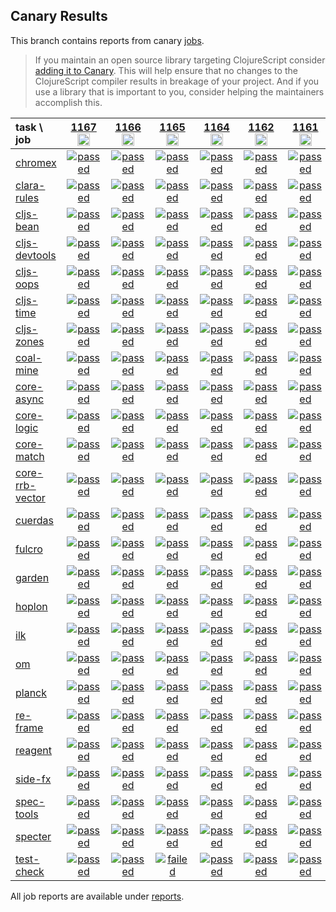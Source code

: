## Canary Results

This branch contains reports from canary [jobs](https://github.com/cljs-oss/canary/tree/jobs).

> If you maintain an open source library targeting ClojureScript consider [adding it to Canary](https://github.com/cljs-oss/canary/tree/master#how-to-participate). This will help ensure that no changes to the ClojureScript compiler results in breakage of your project. And if you use a library that is important to you, consider helping the maintainers accomplish this.

[//]: # (begin_overview_table)

| task \ job | <a href="reports/2019/11/10/job-001167-1.10.593-3471f42de" title="job #1167&#xA;&#xA;job -c mfikes -r CLJS-3185-2&#xA;&#xA;requested by Mike Fikes (@mfikes) on 2019-11-10T21:44:06Z">1167<br/><img width=20 height=20 src="https://avatars1.githubusercontent.com/u/1723464?v=4&s=60"></a> | <a href="reports/2019/11/10/job-001166-1.10.593-7a629304d" title="job #1166&#xA;&#xA;job -c mfikes -r CLJS-3185&#xA;&#xA;requested by Mike Fikes (@mfikes) on 2019-11-10T18:20:19Z">1166<br/><img width=20 height=20 src="https://avatars1.githubusercontent.com/u/1723464?v=4&s=60"></a> | <a href="reports/2019/11/10/job-001165-1.10.592-df183704" title="job #1165&#xA;&#xA;job&#xA;&#xA;requested by BinaryAge Bot (@babot) on 2019-11-10T07:00:09Z">1165<br/><img width=20 height=20 src="https://avatars0.githubusercontent.com/u/1476765?v=4&s=60"></a> | <a href="reports/2019/11/09/job-001164-1.10.593-e01369f9e" title="job #1164&#xA;&#xA;job -c mfikes -r CLJS-3077&#xA;&#xA;requested by Mike Fikes (@mfikes) on 2019-11-09T16:34:09Z">1164<br/><img width=20 height=20 src="https://avatars1.githubusercontent.com/u/1723464?v=4&s=60"></a> | <a href="reports/2019/11/09/job-001162-1.10.593-c4777abbe" title="job #1162&#xA;&#xA;job -c mfikes -r CLJS-3180&#xA;&#xA;requested by Mike Fikes (@mfikes) on 2019-11-09T15:24:24Z">1162<br/><img width=20 height=20 src="https://avatars1.githubusercontent.com/u/1723464?v=4&s=60"></a> | <a href="reports/2019/11/09/job-001161-1.10.592-df183704" title="job #1161&#xA;&#xA;job&#xA;&#xA;requested by BinaryAge Bot (@babot) on 2019-11-09T07:00:09Z">1161<br/><img width=20 height=20 src="https://avatars0.githubusercontent.com/u/1476765?v=4&s=60"></a> | <a href="reports/2019/11/08/job-001160-1.10.592-df183704" title="job #1160&#xA;&#xA;job&#xA;&#xA;requested by BinaryAge Bot (@babot) on 2019-11-08T07:00:10Z">1160<br/><img width=20 height=20 src="https://avatars0.githubusercontent.com/u/1476765?v=4&s=60"></a> | <a href="reports/2019/11/07/job-001159-1.10.592-df183704" title="job #1159&#xA;&#xA;job&#xA;&#xA;requested by BinaryAge Bot (@babot) on 2019-11-07T07:00:08Z">1159<br/><img width=20 height=20 src="https://avatars0.githubusercontent.com/u/1476765?v=4&s=60"></a> | <a href="reports/2019/11/06/job-001158-1.10.592-df183704" title="job #1158&#xA;&#xA;job&#xA;&#xA;requested by BinaryAge Bot (@babot) on 2019-11-06T07:00:09Z">1158<br/><img width=20 height=20 src="https://avatars0.githubusercontent.com/u/1476765?v=4&s=60"></a> | <a href="reports/2019/11/05/job-001157-1.10.592-df183704" title="job #1157&#xA;&#xA;job&#xA;&#xA;requested by BinaryAge Bot (@babot) on 2019-11-05T07:00:08Z">1157<br/><img width=20 height=20 src="https://avatars0.githubusercontent.com/u/1476765?v=4&s=60"></a> |
| :--- | :---: | :---: | :---: | :---: | :---: | :---: | :---: | :---: | :---: | :---: |
| [chromex](https://github.com/binaryage/chromex) | <a href="reports/2019/11/10/job-001167-1.10.593-3471f42de#-chromex"><img title="passed" src="http://box.binaryage.com/s-passed.svg"><a> | <a href="reports/2019/11/10/job-001166-1.10.593-7a629304d#-chromex"><img title="passed" src="http://box.binaryage.com/s-passed.svg"><a> | <a href="reports/2019/11/10/job-001165-1.10.592-df183704#-chromex"><img title="passed" src="http://box.binaryage.com/s-passed.svg"><a> | <a href="reports/2019/11/09/job-001164-1.10.593-e01369f9e#-chromex"><img title="passed" src="http://box.binaryage.com/s-passed.svg"><a> | <a href="reports/2019/11/09/job-001162-1.10.593-c4777abbe#-chromex"><img title="passed" src="http://box.binaryage.com/s-passed.svg"><a> | <a href="reports/2019/11/09/job-001161-1.10.592-df183704#-chromex"><img title="passed" src="http://box.binaryage.com/s-passed.svg"><a> | <a href="reports/2019/11/08/job-001160-1.10.592-df183704#-chromex"><img title="passed" src="http://box.binaryage.com/s-passed.svg"><a> | <a href="reports/2019/11/07/job-001159-1.10.592-df183704#-chromex"><img title="passed" src="http://box.binaryage.com/s-passed.svg"><a> | <a href="reports/2019/11/06/job-001158-1.10.592-df183704#-chromex"><img title="passed" src="http://box.binaryage.com/s-passed.svg"><a> | <a href="reports/2019/11/05/job-001157-1.10.592-df183704#-chromex"><img title="passed" src="http://box.binaryage.com/s-passed.svg"><a> |
| [clara-rules](https://github.com/cerner/clara-rules) | <a href="reports/2019/11/10/job-001167-1.10.593-3471f42de#-clara-rules"><img title="passed" src="http://box.binaryage.com/s-passed.svg"><a> | <a href="reports/2019/11/10/job-001166-1.10.593-7a629304d#-clara-rules"><img title="passed" src="http://box.binaryage.com/s-passed.svg"><a> | <a href="reports/2019/11/10/job-001165-1.10.592-df183704#-clara-rules"><img title="passed" src="http://box.binaryage.com/s-passed.svg"><a> | <a href="reports/2019/11/09/job-001164-1.10.593-e01369f9e#-clara-rules"><img title="passed" src="http://box.binaryage.com/s-passed.svg"><a> | <a href="reports/2019/11/09/job-001162-1.10.593-c4777abbe#-clara-rules"><img title="passed" src="http://box.binaryage.com/s-passed.svg"><a> | <a href="reports/2019/11/09/job-001161-1.10.592-df183704#-clara-rules"><img title="passed" src="http://box.binaryage.com/s-passed.svg"><a> | <a href="reports/2019/11/08/job-001160-1.10.592-df183704#-clara-rules"><img title="passed" src="http://box.binaryage.com/s-passed.svg"><a> | <a href="reports/2019/11/07/job-001159-1.10.592-df183704#-clara-rules"><img title="passed" src="http://box.binaryage.com/s-passed.svg"><a> | <a href="reports/2019/11/06/job-001158-1.10.592-df183704#-clara-rules"><img title="passed" src="http://box.binaryage.com/s-passed.svg"><a> | <a href="reports/2019/11/05/job-001157-1.10.592-df183704#-clara-rules"><img title="passed" src="http://box.binaryage.com/s-passed.svg"><a> |
| [cljs-bean](https://github.com/mfikes/cljs-bean) | <a href="reports/2019/11/10/job-001167-1.10.593-3471f42de#-cljs-bean"><img title="passed" src="http://box.binaryage.com/s-passed.svg"><a> | <a href="reports/2019/11/10/job-001166-1.10.593-7a629304d#-cljs-bean"><img title="passed" src="http://box.binaryage.com/s-passed.svg"><a> | <a href="reports/2019/11/10/job-001165-1.10.592-df183704#-cljs-bean"><img title="passed" src="http://box.binaryage.com/s-passed.svg"><a> | <a href="reports/2019/11/09/job-001164-1.10.593-e01369f9e#-cljs-bean"><img title="passed" src="http://box.binaryage.com/s-passed.svg"><a> | <a href="reports/2019/11/09/job-001162-1.10.593-c4777abbe#-cljs-bean"><img title="passed" src="http://box.binaryage.com/s-passed.svg"><a> | <a href="reports/2019/11/09/job-001161-1.10.592-df183704#-cljs-bean"><img title="passed" src="http://box.binaryage.com/s-passed.svg"><a> | <a href="reports/2019/11/08/job-001160-1.10.592-df183704#-cljs-bean"><img title="passed" src="http://box.binaryage.com/s-passed.svg"><a> | <a href="reports/2019/11/07/job-001159-1.10.592-df183704#-cljs-bean"><img title="passed" src="http://box.binaryage.com/s-passed.svg"><a> | <a href="reports/2019/11/06/job-001158-1.10.592-df183704#-cljs-bean"><img title="failed" src="http://box.binaryage.com/s-failed.svg"><a> | <a href="reports/2019/11/05/job-001157-1.10.592-df183704#-cljs-bean"><img title="passed" src="http://box.binaryage.com/s-passed.svg"><a> |
| [cljs-devtools](https://github.com/binaryage/cljs-devtools) | <a href="reports/2019/11/10/job-001167-1.10.593-3471f42de#-cljs-devtools"><img title="passed" src="http://box.binaryage.com/s-passed.svg"><a> | <a href="reports/2019/11/10/job-001166-1.10.593-7a629304d#-cljs-devtools"><img title="passed" src="http://box.binaryage.com/s-passed.svg"><a> | <a href="reports/2019/11/10/job-001165-1.10.592-df183704#-cljs-devtools"><img title="passed" src="http://box.binaryage.com/s-passed.svg"><a> | <a href="reports/2019/11/09/job-001164-1.10.593-e01369f9e#-cljs-devtools"><img title="passed" src="http://box.binaryage.com/s-passed.svg"><a> | <a href="reports/2019/11/09/job-001162-1.10.593-c4777abbe#-cljs-devtools"><img title="passed" src="http://box.binaryage.com/s-passed.svg"><a> | <a href="reports/2019/11/09/job-001161-1.10.592-df183704#-cljs-devtools"><img title="passed" src="http://box.binaryage.com/s-passed.svg"><a> | <a href="reports/2019/11/08/job-001160-1.10.592-df183704#-cljs-devtools"><img title="passed" src="http://box.binaryage.com/s-passed.svg"><a> | <a href="reports/2019/11/07/job-001159-1.10.592-df183704#-cljs-devtools"><img title="passed" src="http://box.binaryage.com/s-passed.svg"><a> | <a href="reports/2019/11/06/job-001158-1.10.592-df183704#-cljs-devtools"><img title="passed" src="http://box.binaryage.com/s-passed.svg"><a> | <a href="reports/2019/11/05/job-001157-1.10.592-df183704#-cljs-devtools"><img title="passed" src="http://box.binaryage.com/s-passed.svg"><a> |
| [cljs-oops](https://github.com/binaryage/cljs-oops) | <a href="reports/2019/11/10/job-001167-1.10.593-3471f42de#-cljs-oops"><img title="passed" src="http://box.binaryage.com/s-passed.svg"><a> | <a href="reports/2019/11/10/job-001166-1.10.593-7a629304d#-cljs-oops"><img title="passed" src="http://box.binaryage.com/s-passed.svg"><a> | <a href="reports/2019/11/10/job-001165-1.10.592-df183704#-cljs-oops"><img title="passed" src="http://box.binaryage.com/s-passed.svg"><a> | <a href="reports/2019/11/09/job-001164-1.10.593-e01369f9e#-cljs-oops"><img title="passed" src="http://box.binaryage.com/s-passed.svg"><a> | <a href="reports/2019/11/09/job-001162-1.10.593-c4777abbe#-cljs-oops"><img title="passed" src="http://box.binaryage.com/s-passed.svg"><a> | <a href="reports/2019/11/09/job-001161-1.10.592-df183704#-cljs-oops"><img title="passed" src="http://box.binaryage.com/s-passed.svg"><a> | <a href="reports/2019/11/08/job-001160-1.10.592-df183704#-cljs-oops"><img title="passed" src="http://box.binaryage.com/s-passed.svg"><a> | <a href="reports/2019/11/07/job-001159-1.10.592-df183704#-cljs-oops"><img title="passed" src="http://box.binaryage.com/s-passed.svg"><a> | <a href="reports/2019/11/06/job-001158-1.10.592-df183704#-cljs-oops"><img title="passed" src="http://box.binaryage.com/s-passed.svg"><a> | <a href="reports/2019/11/05/job-001157-1.10.592-df183704#-cljs-oops"><img title="passed" src="http://box.binaryage.com/s-passed.svg"><a> |
| [cljs-time](https://github.com/andrewmcveigh/cljs-time) | <a href="reports/2019/11/10/job-001167-1.10.593-3471f42de#-cljs-time"><img title="passed" src="http://box.binaryage.com/s-passed.svg"><a> | <a href="reports/2019/11/10/job-001166-1.10.593-7a629304d#-cljs-time"><img title="passed" src="http://box.binaryage.com/s-passed.svg"><a> | <a href="reports/2019/11/10/job-001165-1.10.592-df183704#-cljs-time"><img title="passed" src="http://box.binaryage.com/s-passed.svg"><a> | <a href="reports/2019/11/09/job-001164-1.10.593-e01369f9e#-cljs-time"><img title="passed" src="http://box.binaryage.com/s-passed.svg"><a> | <a href="reports/2019/11/09/job-001162-1.10.593-c4777abbe#-cljs-time"><img title="passed" src="http://box.binaryage.com/s-passed.svg"><a> | <a href="reports/2019/11/09/job-001161-1.10.592-df183704#-cljs-time"><img title="passed" src="http://box.binaryage.com/s-passed.svg"><a> | <a href="reports/2019/11/08/job-001160-1.10.592-df183704#-cljs-time"><img title="passed" src="http://box.binaryage.com/s-passed.svg"><a> | <a href="reports/2019/11/07/job-001159-1.10.592-df183704#-cljs-time"><img title="passed" src="http://box.binaryage.com/s-passed.svg"><a> | <a href="reports/2019/11/06/job-001158-1.10.592-df183704#-cljs-time"><img title="passed" src="http://box.binaryage.com/s-passed.svg"><a> | <a href="reports/2019/11/05/job-001157-1.10.592-df183704#-cljs-time"><img title="passed" src="http://box.binaryage.com/s-passed.svg"><a> |
| [cljs-zones](https://github.com/binaryage/cljs-zones) | <a href="reports/2019/11/10/job-001167-1.10.593-3471f42de#-cljs-zones"><img title="passed" src="http://box.binaryage.com/s-passed.svg"><a> | <a href="reports/2019/11/10/job-001166-1.10.593-7a629304d#-cljs-zones"><img title="passed" src="http://box.binaryage.com/s-passed.svg"><a> | <a href="reports/2019/11/10/job-001165-1.10.592-df183704#-cljs-zones"><img title="passed" src="http://box.binaryage.com/s-passed.svg"><a> | <a href="reports/2019/11/09/job-001164-1.10.593-e01369f9e#-cljs-zones"><img title="passed" src="http://box.binaryage.com/s-passed.svg"><a> | <a href="reports/2019/11/09/job-001162-1.10.593-c4777abbe#-cljs-zones"><img title="passed" src="http://box.binaryage.com/s-passed.svg"><a> | <a href="reports/2019/11/09/job-001161-1.10.592-df183704#-cljs-zones"><img title="passed" src="http://box.binaryage.com/s-passed.svg"><a> | <a href="reports/2019/11/08/job-001160-1.10.592-df183704#-cljs-zones"><img title="passed" src="http://box.binaryage.com/s-passed.svg"><a> | <a href="reports/2019/11/07/job-001159-1.10.592-df183704#-cljs-zones"><img title="passed" src="http://box.binaryage.com/s-passed.svg"><a> | <a href="reports/2019/11/06/job-001158-1.10.592-df183704#-cljs-zones"><img title="passed" src="http://box.binaryage.com/s-passed.svg"><a> | <a href="reports/2019/11/05/job-001157-1.10.592-df183704#-cljs-zones"><img title="passed" src="http://box.binaryage.com/s-passed.svg"><a> |
| [coal-mine](https://github.com/mfikes/coal-mine) | <a href="reports/2019/11/10/job-001167-1.10.593-3471f42de#-coal-mine"><img title="passed" src="http://box.binaryage.com/s-passed.svg"><a> | <a href="reports/2019/11/10/job-001166-1.10.593-7a629304d#-coal-mine"><img title="passed" src="http://box.binaryage.com/s-passed.svg"><a> | <a href="reports/2019/11/10/job-001165-1.10.592-df183704#-coal-mine"><img title="passed" src="http://box.binaryage.com/s-passed.svg"><a> | <a href="reports/2019/11/09/job-001164-1.10.593-e01369f9e#-coal-mine"><img title="passed" src="http://box.binaryage.com/s-passed.svg"><a> | <a href="reports/2019/11/09/job-001162-1.10.593-c4777abbe#-coal-mine"><img title="passed" src="http://box.binaryage.com/s-passed.svg"><a> | <a href="reports/2019/11/09/job-001161-1.10.592-df183704#-coal-mine"><img title="passed" src="http://box.binaryage.com/s-passed.svg"><a> | <a href="reports/2019/11/08/job-001160-1.10.592-df183704#-coal-mine"><img title="passed" src="http://box.binaryage.com/s-passed.svg"><a> | <a href="reports/2019/11/07/job-001159-1.10.592-df183704#-coal-mine"><img title="passed" src="http://box.binaryage.com/s-passed.svg"><a> | <a href="reports/2019/11/06/job-001158-1.10.592-df183704#-coal-mine"><img title="passed" src="http://box.binaryage.com/s-passed.svg"><a> | <a href="reports/2019/11/05/job-001157-1.10.592-df183704#-coal-mine"><img title="passed" src="http://box.binaryage.com/s-passed.svg"><a> |
| [core-async](https://github.com/clojure/core.async) | <a href="reports/2019/11/10/job-001167-1.10.593-3471f42de#-core-async"><img title="passed" src="http://box.binaryage.com/s-passed.svg"><a> | <a href="reports/2019/11/10/job-001166-1.10.593-7a629304d#-core-async"><img title="passed" src="http://box.binaryage.com/s-passed.svg"><a> | <a href="reports/2019/11/10/job-001165-1.10.592-df183704#-core-async"><img title="passed" src="http://box.binaryage.com/s-passed.svg"><a> | <a href="reports/2019/11/09/job-001164-1.10.593-e01369f9e#-core-async"><img title="passed" src="http://box.binaryage.com/s-passed.svg"><a> | <a href="reports/2019/11/09/job-001162-1.10.593-c4777abbe#-core-async"><img title="passed" src="http://box.binaryage.com/s-passed.svg"><a> | <a href="reports/2019/11/09/job-001161-1.10.592-df183704#-core-async"><img title="passed" src="http://box.binaryage.com/s-passed.svg"><a> | <a href="reports/2019/11/08/job-001160-1.10.592-df183704#-core-async"><img title="passed" src="http://box.binaryage.com/s-passed.svg"><a> | <a href="reports/2019/11/07/job-001159-1.10.592-df183704#-core-async"><img title="passed" src="http://box.binaryage.com/s-passed.svg"><a> | <a href="reports/2019/11/06/job-001158-1.10.592-df183704#-core-async"><img title="passed" src="http://box.binaryage.com/s-passed.svg"><a> | <a href="reports/2019/11/05/job-001157-1.10.592-df183704#-core-async"><img title="passed" src="http://box.binaryage.com/s-passed.svg"><a> |
| [core-logic](https://github.com/clojure/core.logic) | <a href="reports/2019/11/10/job-001167-1.10.593-3471f42de#-core-logic"><img title="passed" src="http://box.binaryage.com/s-passed.svg"><a> | <a href="reports/2019/11/10/job-001166-1.10.593-7a629304d#-core-logic"><img title="passed" src="http://box.binaryage.com/s-passed.svg"><a> | <a href="reports/2019/11/10/job-001165-1.10.592-df183704#-core-logic"><img title="passed" src="http://box.binaryage.com/s-passed.svg"><a> | <a href="reports/2019/11/09/job-001164-1.10.593-e01369f9e#-core-logic"><img title="passed" src="http://box.binaryage.com/s-passed.svg"><a> | <a href="reports/2019/11/09/job-001162-1.10.593-c4777abbe#-core-logic"><img title="passed" src="http://box.binaryage.com/s-passed.svg"><a> | <a href="reports/2019/11/09/job-001161-1.10.592-df183704#-core-logic"><img title="passed" src="http://box.binaryage.com/s-passed.svg"><a> | <a href="reports/2019/11/08/job-001160-1.10.592-df183704#-core-logic"><img title="passed" src="http://box.binaryage.com/s-passed.svg"><a> | <a href="reports/2019/11/07/job-001159-1.10.592-df183704#-core-logic"><img title="passed" src="http://box.binaryage.com/s-passed.svg"><a> | <a href="reports/2019/11/06/job-001158-1.10.592-df183704#-core-logic"><img title="passed" src="http://box.binaryage.com/s-passed.svg"><a> | <a href="reports/2019/11/05/job-001157-1.10.592-df183704#-core-logic"><img title="passed" src="http://box.binaryage.com/s-passed.svg"><a> |
| [core-match](https://github.com/clojure/core.match) | <a href="reports/2019/11/10/job-001167-1.10.593-3471f42de#-core-match"><img title="passed" src="http://box.binaryage.com/s-passed.svg"><a> | <a href="reports/2019/11/10/job-001166-1.10.593-7a629304d#-core-match"><img title="passed" src="http://box.binaryage.com/s-passed.svg"><a> | <a href="reports/2019/11/10/job-001165-1.10.592-df183704#-core-match"><img title="passed" src="http://box.binaryage.com/s-passed.svg"><a> | <a href="reports/2019/11/09/job-001164-1.10.593-e01369f9e#-core-match"><img title="passed" src="http://box.binaryage.com/s-passed.svg"><a> | <a href="reports/2019/11/09/job-001162-1.10.593-c4777abbe#-core-match"><img title="passed" src="http://box.binaryage.com/s-passed.svg"><a> | <a href="reports/2019/11/09/job-001161-1.10.592-df183704#-core-match"><img title="passed" src="http://box.binaryage.com/s-passed.svg"><a> | <a href="reports/2019/11/08/job-001160-1.10.592-df183704#-core-match"><img title="passed" src="http://box.binaryage.com/s-passed.svg"><a> | <a href="reports/2019/11/07/job-001159-1.10.592-df183704#-core-match"><img title="passed" src="http://box.binaryage.com/s-passed.svg"><a> | <a href="reports/2019/11/06/job-001158-1.10.592-df183704#-core-match"><img title="passed" src="http://box.binaryage.com/s-passed.svg"><a> | <a href="reports/2019/11/05/job-001157-1.10.592-df183704#-core-match"><img title="passed" src="http://box.binaryage.com/s-passed.svg"><a> |
| [core-rrb-vector](https://github.com/clojure/core.rrb-vector) | <a href="reports/2019/11/10/job-001167-1.10.593-3471f42de#-core-rrb-vector"><img title="passed" src="http://box.binaryage.com/s-passed.svg"><a> | <a href="reports/2019/11/10/job-001166-1.10.593-7a629304d#-core-rrb-vector"><img title="passed" src="http://box.binaryage.com/s-passed.svg"><a> | <a href="reports/2019/11/10/job-001165-1.10.592-df183704#-core-rrb-vector"><img title="passed" src="http://box.binaryage.com/s-passed.svg"><a> | <a href="reports/2019/11/09/job-001164-1.10.593-e01369f9e#-core-rrb-vector"><img title="passed" src="http://box.binaryage.com/s-passed.svg"><a> | <a href="reports/2019/11/09/job-001162-1.10.593-c4777abbe#-core-rrb-vector"><img title="passed" src="http://box.binaryage.com/s-passed.svg"><a> | <a href="reports/2019/11/09/job-001161-1.10.592-df183704#-core-rrb-vector"><img title="passed" src="http://box.binaryage.com/s-passed.svg"><a> | <a href="reports/2019/11/08/job-001160-1.10.592-df183704#-core-rrb-vector"><img title="passed" src="http://box.binaryage.com/s-passed.svg"><a> | <a href="reports/2019/11/07/job-001159-1.10.592-df183704#-core-rrb-vector"><img title="passed" src="http://box.binaryage.com/s-passed.svg"><a> | <a href="reports/2019/11/06/job-001158-1.10.592-df183704#-core-rrb-vector"><img title="passed" src="http://box.binaryage.com/s-passed.svg"><a> | <a href="reports/2019/11/05/job-001157-1.10.592-df183704#-core-rrb-vector"><img title="passed" src="http://box.binaryage.com/s-passed.svg"><a> |
| [cuerdas](https://github.com/funcool/cuerdas) | <a href="reports/2019/11/10/job-001167-1.10.593-3471f42de#-cuerdas"><img title="passed" src="http://box.binaryage.com/s-passed.svg"><a> | <a href="reports/2019/11/10/job-001166-1.10.593-7a629304d#-cuerdas"><img title="passed" src="http://box.binaryage.com/s-passed.svg"><a> | <a href="reports/2019/11/10/job-001165-1.10.592-df183704#-cuerdas"><img title="passed" src="http://box.binaryage.com/s-passed.svg"><a> | <a href="reports/2019/11/09/job-001164-1.10.593-e01369f9e#-cuerdas"><img title="passed" src="http://box.binaryage.com/s-passed.svg"><a> | <a href="reports/2019/11/09/job-001162-1.10.593-c4777abbe#-cuerdas"><img title="passed" src="http://box.binaryage.com/s-passed.svg"><a> | <a href="reports/2019/11/09/job-001161-1.10.592-df183704#-cuerdas"><img title="passed" src="http://box.binaryage.com/s-passed.svg"><a> | <a href="reports/2019/11/08/job-001160-1.10.592-df183704#-cuerdas"><img title="passed" src="http://box.binaryage.com/s-passed.svg"><a> | <a href="reports/2019/11/07/job-001159-1.10.592-df183704#-cuerdas"><img title="passed" src="http://box.binaryage.com/s-passed.svg"><a> | <a href="reports/2019/11/06/job-001158-1.10.592-df183704#-cuerdas"><img title="passed" src="http://box.binaryage.com/s-passed.svg"><a> | <a href="reports/2019/11/05/job-001157-1.10.592-df183704#-cuerdas"><img title="passed" src="http://box.binaryage.com/s-passed.svg"><a> |
| [fulcro](https://github.com/fulcrologic/fulcro) | <a href="reports/2019/11/10/job-001167-1.10.593-3471f42de#-fulcro"><img title="passed" src="http://box.binaryage.com/s-passed.svg"><a> | <a href="reports/2019/11/10/job-001166-1.10.593-7a629304d#-fulcro"><img title="passed" src="http://box.binaryage.com/s-passed.svg"><a> | <a href="reports/2019/11/10/job-001165-1.10.592-df183704#-fulcro"><img title="passed" src="http://box.binaryage.com/s-passed.svg"><a> | <a href="reports/2019/11/09/job-001164-1.10.593-e01369f9e#-fulcro"><img title="passed" src="http://box.binaryage.com/s-passed.svg"><a> | <a href="reports/2019/11/09/job-001162-1.10.593-c4777abbe#-fulcro"><img title="passed" src="http://box.binaryage.com/s-passed.svg"><a> | <a href="reports/2019/11/09/job-001161-1.10.592-df183704#-fulcro"><img title="passed" src="http://box.binaryage.com/s-passed.svg"><a> | <a href="reports/2019/11/08/job-001160-1.10.592-df183704#-fulcro"><img title="passed" src="http://box.binaryage.com/s-passed.svg"><a> | <a href="reports/2019/11/07/job-001159-1.10.592-df183704#-fulcro"><img title="passed" src="http://box.binaryage.com/s-passed.svg"><a> | <a href="reports/2019/11/06/job-001158-1.10.592-df183704#-fulcro"><img title="passed" src="http://box.binaryage.com/s-passed.svg"><a> | <a href="reports/2019/11/05/job-001157-1.10.592-df183704#-fulcro"><img title="passed" src="http://box.binaryage.com/s-passed.svg"><a> |
| [garden](https://github.com/noprompt/garden) | <a href="reports/2019/11/10/job-001167-1.10.593-3471f42de#-garden"><img title="passed" src="http://box.binaryage.com/s-passed.svg"><a> | <a href="reports/2019/11/10/job-001166-1.10.593-7a629304d#-garden"><img title="passed" src="http://box.binaryage.com/s-passed.svg"><a> | <a href="reports/2019/11/10/job-001165-1.10.592-df183704#-garden"><img title="passed" src="http://box.binaryage.com/s-passed.svg"><a> | <a href="reports/2019/11/09/job-001164-1.10.593-e01369f9e#-garden"><img title="passed" src="http://box.binaryage.com/s-passed.svg"><a> | <a href="reports/2019/11/09/job-001162-1.10.593-c4777abbe#-garden"><img title="passed" src="http://box.binaryage.com/s-passed.svg"><a> | <a href="reports/2019/11/09/job-001161-1.10.592-df183704#-garden"><img title="passed" src="http://box.binaryage.com/s-passed.svg"><a> | <a href="reports/2019/11/08/job-001160-1.10.592-df183704#-garden"><img title="passed" src="http://box.binaryage.com/s-passed.svg"><a> | <a href="reports/2019/11/07/job-001159-1.10.592-df183704#-garden"><img title="passed" src="http://box.binaryage.com/s-passed.svg"><a> | <a href="reports/2019/11/06/job-001158-1.10.592-df183704#-garden"><img title="passed" src="http://box.binaryage.com/s-passed.svg"><a> | <a href="reports/2019/11/05/job-001157-1.10.592-df183704#-garden"><img title="passed" src="http://box.binaryage.com/s-passed.svg"><a> |
| [hoplon](https://github.com/hoplon/hoplon) | <a href="reports/2019/11/10/job-001167-1.10.593-3471f42de#-hoplon"><img title="passed" src="http://box.binaryage.com/s-passed.svg"><a> | <a href="reports/2019/11/10/job-001166-1.10.593-7a629304d#-hoplon"><img title="passed" src="http://box.binaryage.com/s-passed.svg"><a> | <a href="reports/2019/11/10/job-001165-1.10.592-df183704#-hoplon"><img title="passed" src="http://box.binaryage.com/s-passed.svg"><a> | <a href="reports/2019/11/09/job-001164-1.10.593-e01369f9e#-hoplon"><img title="passed" src="http://box.binaryage.com/s-passed.svg"><a> | <a href="reports/2019/11/09/job-001162-1.10.593-c4777abbe#-hoplon"><img title="passed" src="http://box.binaryage.com/s-passed.svg"><a> | <a href="reports/2019/11/09/job-001161-1.10.592-df183704#-hoplon"><img title="passed" src="http://box.binaryage.com/s-passed.svg"><a> | <a href="reports/2019/11/08/job-001160-1.10.592-df183704#-hoplon"><img title="passed" src="http://box.binaryage.com/s-passed.svg"><a> | <a href="reports/2019/11/07/job-001159-1.10.592-df183704#-hoplon"><img title="passed" src="http://box.binaryage.com/s-passed.svg"><a> | <a href="reports/2019/11/06/job-001158-1.10.592-df183704#-hoplon"><img title="passed" src="http://box.binaryage.com/s-passed.svg"><a> | <a href="reports/2019/11/05/job-001157-1.10.592-df183704#-hoplon"><img title="passed" src="http://box.binaryage.com/s-passed.svg"><a> |
| [ilk](https://github.com/mfikes/ilk) | <a href="reports/2019/11/10/job-001167-1.10.593-3471f42de#-ilk"><img title="passed" src="http://box.binaryage.com/s-passed.svg"><a> | <a href="reports/2019/11/10/job-001166-1.10.593-7a629304d#-ilk"><img title="passed" src="http://box.binaryage.com/s-passed.svg"><a> | <a href="reports/2019/11/10/job-001165-1.10.592-df183704#-ilk"><img title="passed" src="http://box.binaryage.com/s-passed.svg"><a> | <a href="reports/2019/11/09/job-001164-1.10.593-e01369f9e#-ilk"><img title="passed" src="http://box.binaryage.com/s-passed.svg"><a> | <a href="reports/2019/11/09/job-001162-1.10.593-c4777abbe#-ilk"><img title="passed" src="http://box.binaryage.com/s-passed.svg"><a> | <a href="reports/2019/11/09/job-001161-1.10.592-df183704#-ilk"><img title="passed" src="http://box.binaryage.com/s-passed.svg"><a> | <a href="reports/2019/11/08/job-001160-1.10.592-df183704#-ilk"><img title="passed" src="http://box.binaryage.com/s-passed.svg"><a> | <a href="reports/2019/11/07/job-001159-1.10.592-df183704#-ilk"><img title="passed" src="http://box.binaryage.com/s-passed.svg"><a> | <a href="reports/2019/11/06/job-001158-1.10.592-df183704#-ilk"><img title="passed" src="http://box.binaryage.com/s-passed.svg"><a> | <a href="reports/2019/11/05/job-001157-1.10.592-df183704#-ilk"><img title="passed" src="http://box.binaryage.com/s-passed.svg"><a> |
| [om](https://github.com/omcljs/om) | <a href="reports/2019/11/10/job-001167-1.10.593-3471f42de#-om"><img title="passed" src="http://box.binaryage.com/s-passed.svg"><a> | <a href="reports/2019/11/10/job-001166-1.10.593-7a629304d#-om"><img title="passed" src="http://box.binaryage.com/s-passed.svg"><a> | <a href="reports/2019/11/10/job-001165-1.10.592-df183704#-om"><img title="passed" src="http://box.binaryage.com/s-passed.svg"><a> | <a href="reports/2019/11/09/job-001164-1.10.593-e01369f9e#-om"><img title="passed" src="http://box.binaryage.com/s-passed.svg"><a> | <a href="reports/2019/11/09/job-001162-1.10.593-c4777abbe#-om"><img title="passed" src="http://box.binaryage.com/s-passed.svg"><a> | <a href="reports/2019/11/09/job-001161-1.10.592-df183704#-om"><img title="passed" src="http://box.binaryage.com/s-passed.svg"><a> | <a href="reports/2019/11/08/job-001160-1.10.592-df183704#-om"><img title="passed" src="http://box.binaryage.com/s-passed.svg"><a> | <a href="reports/2019/11/07/job-001159-1.10.592-df183704#-om"><img title="passed" src="http://box.binaryage.com/s-passed.svg"><a> | <a href="reports/2019/11/06/job-001158-1.10.592-df183704#-om"><img title="passed" src="http://box.binaryage.com/s-passed.svg"><a> | <a href="reports/2019/11/05/job-001157-1.10.592-df183704#-om"><img title="passed" src="http://box.binaryage.com/s-passed.svg"><a> |
| [planck](https://github.com/planck-repl/planck) | <a href="reports/2019/11/10/job-001167-1.10.593-3471f42de#-planck"><img title="passed" src="http://box.binaryage.com/s-passed.svg"><a> | <a href="reports/2019/11/10/job-001166-1.10.593-7a629304d#-planck"><img title="passed" src="http://box.binaryage.com/s-passed.svg"><a> | <a href="reports/2019/11/10/job-001165-1.10.592-df183704#-planck"><img title="passed" src="http://box.binaryage.com/s-passed.svg"><a> | <a href="reports/2019/11/09/job-001164-1.10.593-e01369f9e#-planck"><img title="passed" src="http://box.binaryage.com/s-passed.svg"><a> | <a href="reports/2019/11/09/job-001162-1.10.593-c4777abbe#-planck"><img title="passed" src="http://box.binaryage.com/s-passed.svg"><a> | <a href="reports/2019/11/09/job-001161-1.10.592-df183704#-planck"><img title="passed" src="http://box.binaryage.com/s-passed.svg"><a> | <a href="reports/2019/11/08/job-001160-1.10.592-df183704#-planck"><img title="passed" src="http://box.binaryage.com/s-passed.svg"><a> | <a href="reports/2019/11/07/job-001159-1.10.592-df183704#-planck"><img title="passed" src="http://box.binaryage.com/s-passed.svg"><a> | <a href="reports/2019/11/06/job-001158-1.10.592-df183704#-planck"><img title="passed" src="http://box.binaryage.com/s-passed.svg"><a> | <a href="reports/2019/11/05/job-001157-1.10.592-df183704#-planck"><img title="passed" src="http://box.binaryage.com/s-passed.svg"><a> |
| [re-frame](https://github.com/Day8/re-frame) | <a href="reports/2019/11/10/job-001167-1.10.593-3471f42de#-re-frame"><img title="passed" src="http://box.binaryage.com/s-passed.svg"><a> | <a href="reports/2019/11/10/job-001166-1.10.593-7a629304d#-re-frame"><img title="passed" src="http://box.binaryage.com/s-passed.svg"><a> | <a href="reports/2019/11/10/job-001165-1.10.592-df183704#-re-frame"><img title="passed" src="http://box.binaryage.com/s-passed.svg"><a> | <a href="reports/2019/11/09/job-001164-1.10.593-e01369f9e#-re-frame"><img title="passed" src="http://box.binaryage.com/s-passed.svg"><a> | <a href="reports/2019/11/09/job-001162-1.10.593-c4777abbe#-re-frame"><img title="passed" src="http://box.binaryage.com/s-passed.svg"><a> | <a href="reports/2019/11/09/job-001161-1.10.592-df183704#-re-frame"><img title="passed" src="http://box.binaryage.com/s-passed.svg"><a> | <a href="reports/2019/11/08/job-001160-1.10.592-df183704#-re-frame"><img title="passed" src="http://box.binaryage.com/s-passed.svg"><a> | <a href="reports/2019/11/07/job-001159-1.10.592-df183704#-re-frame"><img title="passed" src="http://box.binaryage.com/s-passed.svg"><a> | <a href="reports/2019/11/06/job-001158-1.10.592-df183704#-re-frame"><img title="passed" src="http://box.binaryage.com/s-passed.svg"><a> | <a href="reports/2019/11/05/job-001157-1.10.592-df183704#-re-frame"><img title="passed" src="http://box.binaryage.com/s-passed.svg"><a> |
| [reagent](https://github.com/reagent-project/reagent) | <a href="reports/2019/11/10/job-001167-1.10.593-3471f42de#-reagent"><img title="passed" src="http://box.binaryage.com/s-passed.svg"><a> | <a href="reports/2019/11/10/job-001166-1.10.593-7a629304d#-reagent"><img title="passed" src="http://box.binaryage.com/s-passed.svg"><a> | <a href="reports/2019/11/10/job-001165-1.10.592-df183704#-reagent"><img title="passed" src="http://box.binaryage.com/s-passed.svg"><a> | <a href="reports/2019/11/09/job-001164-1.10.593-e01369f9e#-reagent"><img title="passed" src="http://box.binaryage.com/s-passed.svg"><a> | <a href="reports/2019/11/09/job-001162-1.10.593-c4777abbe#-reagent"><img title="passed" src="http://box.binaryage.com/s-passed.svg"><a> | <a href="reports/2019/11/09/job-001161-1.10.592-df183704#-reagent"><img title="passed" src="http://box.binaryage.com/s-passed.svg"><a> | <a href="reports/2019/11/08/job-001160-1.10.592-df183704#-reagent"><img title="passed" src="http://box.binaryage.com/s-passed.svg"><a> | <a href="reports/2019/11/07/job-001159-1.10.592-df183704#-reagent"><img title="passed" src="http://box.binaryage.com/s-passed.svg"><a> | <a href="reports/2019/11/06/job-001158-1.10.592-df183704#-reagent"><img title="passed" src="http://box.binaryage.com/s-passed.svg"><a> | <a href="reports/2019/11/05/job-001157-1.10.592-df183704#-reagent"><img title="passed" src="http://box.binaryage.com/s-passed.svg"><a> |
| [side-fx](https://github.com/cljsrn/side-fx) | <a href="reports/2019/11/10/job-001167-1.10.593-3471f42de#-side-fx"><img title="passed" src="http://box.binaryage.com/s-passed.svg"><a> | <a href="reports/2019/11/10/job-001166-1.10.593-7a629304d#-side-fx"><img title="passed" src="http://box.binaryage.com/s-passed.svg"><a> | <a href="reports/2019/11/10/job-001165-1.10.592-df183704#-side-fx"><img title="passed" src="http://box.binaryage.com/s-passed.svg"><a> | <a href="reports/2019/11/09/job-001164-1.10.593-e01369f9e#-side-fx"><img title="passed" src="http://box.binaryage.com/s-passed.svg"><a> | <a href="reports/2019/11/09/job-001162-1.10.593-c4777abbe#-side-fx"><img title="passed" src="http://box.binaryage.com/s-passed.svg"><a> | <a href="reports/2019/11/09/job-001161-1.10.592-df183704#-side-fx"><img title="passed" src="http://box.binaryage.com/s-passed.svg"><a> | <a href="reports/2019/11/08/job-001160-1.10.592-df183704#-side-fx"><img title="passed" src="http://box.binaryage.com/s-passed.svg"><a> | <a href="reports/2019/11/07/job-001159-1.10.592-df183704#-side-fx"><img title="passed" src="http://box.binaryage.com/s-passed.svg"><a> | <a href="reports/2019/11/06/job-001158-1.10.592-df183704#-side-fx"><img title="passed" src="http://box.binaryage.com/s-passed.svg"><a> | <a href="reports/2019/11/05/job-001157-1.10.592-df183704#-side-fx"><img title="passed" src="http://box.binaryage.com/s-passed.svg"><a> |
| [spec-tools](https://github.com/metosin/spec-tools) | <a href="reports/2019/11/10/job-001167-1.10.593-3471f42de#-spec-tools"><img title="passed" src="http://box.binaryage.com/s-passed.svg"><a> | <a href="reports/2019/11/10/job-001166-1.10.593-7a629304d#-spec-tools"><img title="passed" src="http://box.binaryage.com/s-passed.svg"><a> | <a href="reports/2019/11/10/job-001165-1.10.592-df183704#-spec-tools"><img title="passed" src="http://box.binaryage.com/s-passed.svg"><a> | <a href="reports/2019/11/09/job-001164-1.10.593-e01369f9e#-spec-tools"><img title="passed" src="http://box.binaryage.com/s-passed.svg"><a> | <a href="reports/2019/11/09/job-001162-1.10.593-c4777abbe#-spec-tools"><img title="passed" src="http://box.binaryage.com/s-passed.svg"><a> | <a href="reports/2019/11/09/job-001161-1.10.592-df183704#-spec-tools"><img title="passed" src="http://box.binaryage.com/s-passed.svg"><a> | <a href="reports/2019/11/08/job-001160-1.10.592-df183704#-spec-tools"><img title="passed" src="http://box.binaryage.com/s-passed.svg"><a> | <a href="reports/2019/11/07/job-001159-1.10.592-df183704#-spec-tools"><img title="passed" src="http://box.binaryage.com/s-passed.svg"><a> | <a href="reports/2019/11/06/job-001158-1.10.592-df183704#-spec-tools"><img title="passed" src="http://box.binaryage.com/s-passed.svg"><a> | <a href="reports/2019/11/05/job-001157-1.10.592-df183704#-spec-tools"><img title="passed" src="http://box.binaryage.com/s-passed.svg"><a> |
| [specter](https://github.com/nathanmarz/specter) | <a href="reports/2019/11/10/job-001167-1.10.593-3471f42de#-specter"><img title="passed" src="http://box.binaryage.com/s-passed.svg"><a> | <a href="reports/2019/11/10/job-001166-1.10.593-7a629304d#-specter"><img title="passed" src="http://box.binaryage.com/s-passed.svg"><a> | <a href="reports/2019/11/10/job-001165-1.10.592-df183704#-specter"><img title="passed" src="http://box.binaryage.com/s-passed.svg"><a> | <a href="reports/2019/11/09/job-001164-1.10.593-e01369f9e#-specter"><img title="passed" src="http://box.binaryage.com/s-passed.svg"><a> | <a href="reports/2019/11/09/job-001162-1.10.593-c4777abbe#-specter"><img title="passed" src="http://box.binaryage.com/s-passed.svg"><a> | <a href="reports/2019/11/09/job-001161-1.10.592-df183704#-specter"><img title="passed" src="http://box.binaryage.com/s-passed.svg"><a> | <a href="reports/2019/11/08/job-001160-1.10.592-df183704#-specter"><img title="passed" src="http://box.binaryage.com/s-passed.svg"><a> | <a href="reports/2019/11/07/job-001159-1.10.592-df183704#-specter"><img title="passed" src="http://box.binaryage.com/s-passed.svg"><a> | <a href="reports/2019/11/06/job-001158-1.10.592-df183704#-specter"><img title="passed" src="http://box.binaryage.com/s-passed.svg"><a> | <a href="reports/2019/11/05/job-001157-1.10.592-df183704#-specter"><img title="passed" src="http://box.binaryage.com/s-passed.svg"><a> |
| [test-check](https://github.com/clojure/test.check) | <a href="reports/2019/11/10/job-001167-1.10.593-3471f42de#-test-check"><img title="passed" src="http://box.binaryage.com/s-passed.svg"><a> | <a href="reports/2019/11/10/job-001166-1.10.593-7a629304d#-test-check"><img title="passed" src="http://box.binaryage.com/s-passed.svg"><a> | <a href="reports/2019/11/10/job-001165-1.10.592-df183704#-test-check"><img title="failed" src="http://box.binaryage.com/s-failed.svg"><a> | <a href="reports/2019/11/09/job-001164-1.10.593-e01369f9e#-test-check"><img title="passed" src="http://box.binaryage.com/s-passed.svg"><a> | <a href="reports/2019/11/09/job-001162-1.10.593-c4777abbe#-test-check"><img title="passed" src="http://box.binaryage.com/s-passed.svg"><a> | <a href="reports/2019/11/09/job-001161-1.10.592-df183704#-test-check"><img title="passed" src="http://box.binaryage.com/s-passed.svg"><a> | <a href="reports/2019/11/08/job-001160-1.10.592-df183704#-test-check"><img title="passed" src="http://box.binaryage.com/s-passed.svg"><a> | <a href="reports/2019/11/07/job-001159-1.10.592-df183704#-test-check"><img title="passed" src="http://box.binaryage.com/s-passed.svg"><a> | <a href="reports/2019/11/06/job-001158-1.10.592-df183704#-test-check"><img title="passed" src="http://box.binaryage.com/s-passed.svg"><a> | <a href="reports/2019/11/05/job-001157-1.10.592-df183704#-test-check"><img title="passed" src="http://box.binaryage.com/s-passed.svg"><a> |

[//]: # (end_overview_table)

All job reports are available under [reports](reports).
